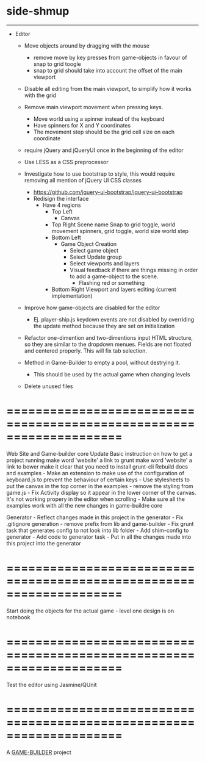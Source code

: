 # side-shmup
-------------------

- Editor	
	- Move objects around by dragging with the mouse
		- remove move by key presses from game-objects in favour of snap to grid toogle
		- snap to grid should take into account the offset of the main viewport

	- Disable all editing from the main viewport, to simplify how it works with the grid
	
	- Remove main viewport movement when pressing keys. 
		- Move world using a spinner instead of the keyboard
		- Have spinners for X and Y coordinates
		- The movement step should be the grid cell size on each coordinate

	- require jQuery and jQueryUI once in the beginning of the editor
	- Use LESS as a CSS preprocessor
	
	- Investigate how to use bootstrap to style, this would require removing all mention of jQuery UI CSS classes
		- https://github.com/jquery-ui-bootstrap/jquery-ui-bootstrap
		- Redisign the interface
			- Have 4 regions
				- Top Left
					- Canvas
				- Top Right
					Scene name 
					Snap to grid toggle, 
					world movement spinners, 
					grid toggle, 
					world size
					world step
				- Bottom Left 
					- Game Object Creation
						- Select game object
						- Select Update group
						- Select viewports and layers
						- Visual feedback if there are things missing in order to add a game-object to the scene.
							- Flashing red or something
				- Bottom Right 
					Viewport and layers editing (current implementation)

	- Improve how game-objects are disabled for the editor
		- Ej. player-ship.js keydown events are not disabled by overriding the update method 
			  because they are set on initialization
	- Refactor one-dimention and two-dimentions input HTML structure, so they are similar to the dropdown menues. Fields are not floated and centered properly. This will fix tab selection.
	- Method in Game-Builder to empty a pool, without destrying it.
		- This should be used by the actual game when changing levels
	
	- Delete unused files

====================================================================
====================================================================

Web Site and Game-builder core
  Update Basic instruction on how to get a project running
    make word 'website' a link to grunt
    make word 'website' a link to bower
    make it clear that you need to install grunt-cli
  Rebuild docs and examples
  	- Make an extension to make use of the configuration of keyboard.js to prevent the behaviour of certain keys 
	- Use stylesheets to put the canvas in the top corner in the examples
		- remove the styling from game.js
	- Fix Activity display so it appear in the lower corner of the canvas. It's not working propery in the editor when scrolling
  	- Make sure all the examples work with all the new changes in game-buildre core

Generator
	- Reflect changes made in this project in the generator
	   - Fix .gitignore generation
	   	- remove prefix from lib and game-builder
	   - Fix grunt task that generates config to not look into lib folder
	   - Add shim-config to generator
	   - Add code to generator task
	   - Put in all the changes made into this project into the generator

====================================================================
====================================================================

Start doing the objects for the actual game
	- level one design is on notebook

====================================================================
====================================================================

Test the editor using Jasmine/QUnit

====================================================================
====================================================================

A [GAME-BUILDER][game-builder] project

[game-builder]: http://diegomarquez.github.io/game-builder
